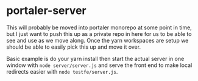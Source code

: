 # portaler-server

This will probably be moved into portaler monorepo at some point in time, but I just want to push this up as a private repo in here for us to be able to see and use as we move along. Once the yarn workspaces are setup we should be able to easily pick this up and move it over.

Basic example is do your yarn install then start the actual server in one window with `node server/server.js` and serve the front end to make local redirects easier with `node testfe/server.js`.
